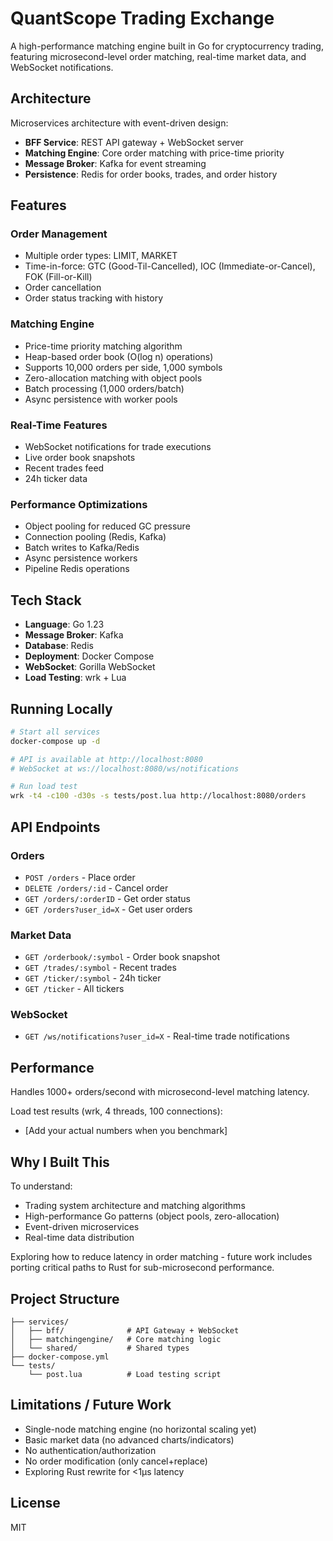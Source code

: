 # QuantScope Trading Exchange

A high-performance matching engine built in Go for cryptocurrency trading, featuring microsecond-level order matching, real-time market data, and WebSocket notifications.

## Architecture

Microservices architecture with event-driven design:
- **BFF Service**: REST API gateway + WebSocket server
- **Matching Engine**: Core order matching with price-time priority
- **Message Broker**: Kafka for event streaming
- **Persistence**: Redis for order books, trades, and order history

## Features

### Order Management
- Multiple order types: LIMIT, MARKET
- Time-in-force: GTC (Good-Til-Cancelled), IOC (Immediate-or-Cancel), FOK (Fill-or-Kill)
- Order cancellation
- Order status tracking with history

### Matching Engine
- Price-time priority matching algorithm
- Heap-based order book (O(log n) operations)
- Supports 10,000 orders per side, 1,000 symbols
- Zero-allocation matching with object pools
- Batch processing (1,000 orders/batch)
- Async persistence with worker pools

### Real-Time Features
- WebSocket notifications for trade executions
- Live order book snapshots
- Recent trades feed
- 24h ticker data

### Performance Optimizations
- Object pooling for reduced GC pressure
- Connection pooling (Redis, Kafka)
- Batch writes to Kafka/Redis
- Async persistence workers
- Pipeline Redis operations

## Tech Stack

- **Language**: Go 1.23
- **Message Broker**: Kafka
- **Database**: Redis
- **Deployment**: Docker Compose
- **WebSocket**: Gorilla WebSocket
- **Load Testing**: wrk + Lua

## Running Locally
```bash
# Start all services
docker-compose up -d

# API is available at http://localhost:8080
# WebSocket at ws://localhost:8080/ws/notifications

# Run load test
wrk -t4 -c100 -d30s -s tests/post.lua http://localhost:8080/orders
```

## API Endpoints

### Orders
- `POST /orders` - Place order
- `DELETE /orders/:id` - Cancel order
- `GET /orders/:orderID` - Get order status
- `GET /orders?user_id=X` - Get user orders

### Market Data
- `GET /orderbook/:symbol` - Order book snapshot
- `GET /trades/:symbol` - Recent trades
- `GET /ticker/:symbol` - 24h ticker
- `GET /ticker` - All tickers

### WebSocket
- `GET /ws/notifications?user_id=X` - Real-time trade notifications

## Performance

Handles 1000+ orders/second with microsecond-level matching latency.

Load test results (wrk, 4 threads, 100 connections):
- [Add your actual numbers when you benchmark]

## Why I Built This

To understand:
- Trading system architecture and matching algorithms
- High-performance Go patterns (object pools, zero-allocation)
- Event-driven microservices
- Real-time data distribution

Exploring how to reduce latency in order matching - future work includes porting critical paths to Rust for sub-microsecond performance.

## Project Structure
```
├── services/
│   ├── bff/              # API Gateway + WebSocket
│   ├── matchingengine/   # Core matching logic
│   └── shared/           # Shared types
├── docker-compose.yml
└── tests/
    └── post.lua          # Load testing script
```

## Limitations / Future Work

- Single-node matching engine (no horizontal scaling yet)
- Basic market data (no advanced charts/indicators)
- No authentication/authorization
- No order modification (only cancel+replace)
- Exploring Rust rewrite for <1μs latency

## License

MIT
